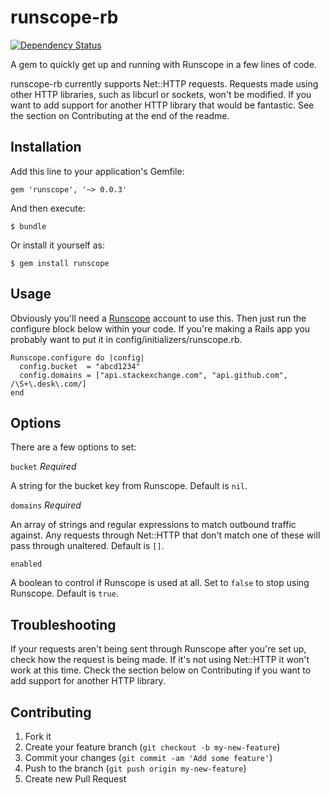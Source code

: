 # runscope-rb

[![Dependency Status](https://gemnasium.com/chriswarren/runscope-rb.png)](https://gemnasium.com/chriswarren/runscope-rb)

A gem to quickly get up and running with Runscope in a few lines of code.

runscope-rb currently supports Net::HTTP requests. Requests made using other HTTP libraries, such as libcurl or sockets, won't be modified. If you want to add support for another HTTP library that would be fantastic. See the section on Contributing at the end of the readme.

## Installation

Add this line to your application's Gemfile:

    gem 'runscope', '~> 0.0.3'

And then execute:

    $ bundle

Or install it yourself as:

    $ gem install runscope

## Usage

Obviously you'll need a [Runscope](http://runscope.com) account to use this. Then just run the configure block below within your code. If you're making a Rails app you probably want to put it in config/initializers/runscope.rb.

    Runscope.configure do |config|
      config.bucket  = "abcd1234"
      config.domains = ["api.stackexchange.com", "api.github.com", /\S+\.desk\.com/]
    end

## Options

There are a few options to set:

`bucket` *Required*

A string for the bucket key from Runscope. Default is `nil`.

`domains` *Required*

An array of strings and regular expressions to match outbound traffic against. Any requests through Net::HTTP that don't match one of these will pass through unaltered. Default is `[]`.

`enabled`

A boolean to control if Runscope is used at all. Set to `false` to stop using Runscope. Default is `true`.

## Troubleshooting

If your requests aren't being sent through Runscope after you're set up, check how the request is being made. If it's not using Net::HTTP it won't work at this time. Check the section below on Contributing if you want to add support for another HTTP library.

## Contributing

1. Fork it
2. Create your feature branch (`git checkout -b my-new-feature`)
3. Commit your changes (`git commit -am 'Add some feature'`)
4. Push to the branch (`git push origin my-new-feature`)
5. Create new Pull Request
